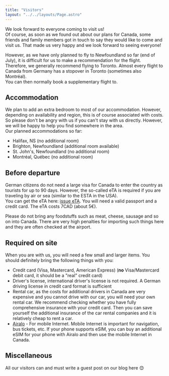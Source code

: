 ```yaml
---
title: "Visitors"
layout: "../../layouts/Page.astro"
---
```


We look forward to everyone coming to visit us!  
Of course, as soon as we found out about our plans for Canada, some friends and family members got in touch to say they would like to come and visit us. That made us very happy and we look forward to seeing everyone!

However, as we have only planned to fly to Newfoundland so far (end of July), it is difficult for us to make a recommendation for the flight. Therefore, we generally recommend flying to Toronto. Almost every flight to Canada from Germany has a stopover in Toronto (sometimes also Montréal).  
You can then normally book a supplementary flight to.

## Accommodation

We plan to add an extra bedroom to most of our accommodation. However, depending on availability and region, this is of course associated with costs. So please don't be angry with us if you can't stay with us directly. However, we will be happy to help you find somewhere in the area.  
Our planned accommodations so far:

- Halifax, NS (no additional room)
- Brighton, Newfoundland (additional room available)
- St. John's, Newfoundland (no additional room)
- Montréal, Québec (no additional room)

## Before departure

German citizens do not need a large visa for Canada to enter the country as tourists for up to 90 days. However, the so-called eTA is required if you are traveling by air or sea (similar to the ESTA in the USA).  
You can get the eTA here: [issue eTA](https://www.canada.ca/en/immigration-refugees-citizenship/services/visit-canada/eta/apply.html).
You will need a valid passport and a credit card. The eTA costs 7CAD (about 5€).

Please do not bring any foodstuffs such as meat, cheese, sausage and so on into Canada. There are very high penalties for importing such things here and they are often checked at the airport.

## Required on site

When you are with us, you will need a few small and larger items. You should definitely bring the following things with you:

- Credit card (Visa, Mastercard, American Express) (**no** Visa/Mastercard debit card, it should be a "real" credit card)
- Driver's license, international driver's license is not required. A German driving license in credit card format is sufficient
- Rental car, as the costs for additional drivers in Canada are very expensive and you cannot drive with our car, you will need your own rental car. We recommend checking whether you have fully comprehensive insurance with your credit card. Then you can save yourself the additional insurance of the car rental companies and it is relatively cheap to rent a car.
- [Airalo](https://www.airalo.com) - For mobile Internet. Mobile Internet is important for navigation, bus tickets, etc. If your phone supports eSIM, you can buy an additional eSIM for your phone with Airalo and then use the mobile Internet in Canada.

## Miscellaneous

All our visitors can and must write a guest post on our blog here 😊
